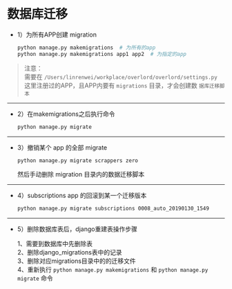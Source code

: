 # 数据库迁移


- 1）为所有APP创建 migration  
    ```bash
    python manage.py makemigrations  # 为所有的app
    python manage.py makemigrations app1 app2  # 为指定的app
    ```

>注意：     
	需要在 `/Users/linrenwei/workplace/overlord/overlord/settings.py`  
	这里注册过的APP，且APP内要有 `migrations` 目录，才会创建数 `据库迁移脚本`  

---

- 2）在makemigrations之后执行命令   
    ```bash
    python manage.py migrate
    ```

---

- 3）撤销某个 app 的全部 migrate    

    ```bash
    python manage.py migrate scrappers zero
    ```
    然后手动删除 migration 目录内的数据迁移脚本

---

- 4）subscriptions app 的回滚到某一个迁移版本   

    ```bash
    python manage.py migrate subscriptions 0008_auto_20190130_1549  
    ```

---

- 5）删除数据库表后，django重建表操作步骤

    1、需要到数据库中先删除表  
    2、删除django_migrations表中的记录   
    3、删除对应migrations目录中的的迁移文件   
    4、重新执行 `python manage.py makemigrations` 和 `python manage.py migrate` 命令   


